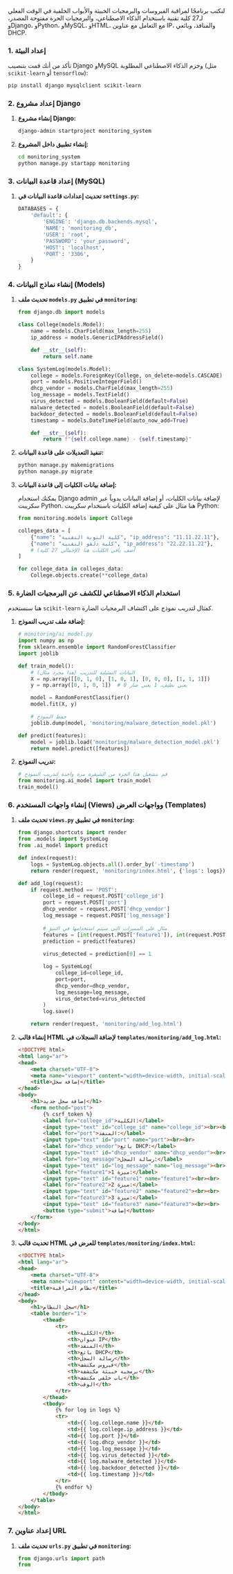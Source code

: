 لنكتب برنامجًا لمراقبة الفيروسات والبرمجيات الخبيثة والأبواب الخلفية في الوقت الفعلي لـ27 كلية تقنية باستخدام الذكاء الاصطناعي، والبرمجيات الحرة مفتوحة المصدر، وDjango، وPython، وMySQL، وHTML، مع التعامل مع عناوين IP، والمنافذ، وبائعي DHCP.

### 1. إعداد البيئة

تأكد من أنك قمت بتنصيب Django وMySQL وحزم الذكاء الاصطناعي المطلوبة (مثل `scikit-learn` أو `tensorflow`):

```bash
pip install django mysqlclient scikit-learn
```

### 2. إعداد مشروع Django

1. **إنشاء مشروع Django:**
   ```bash
   django-admin startproject monitoring_system
   ```

2. **إنشاء تطبيق داخل المشروع:**
   ```bash
   cd monitoring_system
   python manage.py startapp monitoring
   ```

### 3. إعداد قاعدة البيانات (MySQL)

1. **تحديث إعدادات قاعدة البيانات في `settings.py`:**

   ```python
   DATABASES = {
       'default': {
           'ENGINE': 'django.db.backends.mysql',
           'NAME': 'monitoring_db',
           'USER': 'root',
           'PASSWORD': 'your_password',
           'HOST': 'localhost',
           'PORT': '3306',
       }
   }
   ```

### 4. إنشاء نماذج البيانات (Models)

1. **تحديث ملف `models.py` في تطبيق `monitoring`:**

   ```python
   from django.db import models

   class College(models.Model):
       name = models.CharField(max_length=255)
       ip_address = models.GenericIPAddressField()

       def __str__(self):
           return self.name

   class SystemLog(models.Model):
       college = models.ForeignKey(College, on_delete=models.CASCADE)
       port = models.PositiveIntegerField()
       dhcp_vendor = models.CharField(max_length=255)
       log_message = models.TextField()
       virus_detected = models.BooleanField(default=False)
       malware_detected = models.BooleanField(default=False)
       backdoor_detected = models.BooleanField(default=False)
       timestamp = models.DateTimeField(auto_now_add=True)

       def __str__(self):
           return f"{self.college.name} - {self.timestamp}"
   ```

2. **تنفيذ التعديلات على قاعدة البيانات:**

   ```bash
   python manage.py makemigrations
   python manage.py migrate
   ```

3. **إضافة بيانات الكليات إلى قاعدة البيانات:**

   يمكنك استخدام Django admin لإضافة بيانات الكليات، أو إضافة البيانات يدوياً عبر سكريبت Python. هنا مثال على كيفية إضافة الكليات باستخدام سكريبت Python:

   ```python
   from monitoring.models import College

   colleges_data = [
       {"name": "كلية النوبة التقنية", "ip_address": "11.11.22.11"},
       {"name": "كلية دلقو التقنية", "ip_address": "22.22.11.22"},
       # أضف باقي الكليات هنا (لإجمالي 27 كلية)
   ]

   for college_data in colleges_data:
       College.objects.create(**college_data)
   ```

### 5. استخدام الذكاء الاصطناعي للكشف عن البرمجيات الضارة

هنا سنستخدم `scikit-learn` كمثال لتدريب نموذج على اكتشاف البرمجيات الضارة. 

1. **إضافة ملف تدريب النموذج:**

   ```python
   # monitoring/ai_model.py
   import numpy as np
   from sklearn.ensemble import RandomForestClassifier
   import joblib

   def train_model():
       # البيانات التمثيلية للتدريب (هذا مجرد مثال)
       X = np.array([[0, 1, 0], [1, 0, 1], [0, 0, 0], [1, 1, 1]])
       y = np.array([0, 1, 0, 1])  # 0 يعني نظيف، 1 يعني ضار

       model = RandomForestClassifier()
       model.fit(X, y)

       # حفظ النموذج
       joblib.dump(model, 'monitoring/malware_detection_model.pkl')

   def predict(features):
       model = joblib.load('monitoring/malware_detection_model.pkl')
       return model.predict([features])
   ```

2. **تدريب النموذج:**

   ```python
   # قم بتشغيل هذا الجزء من الشيفرة مرة واحدة لتدريب النموذج
   from monitoring.ai_model import train_model
   train_model()
   ```

### 6. إنشاء واجهات المستخدم (Views) وواجهات العرض (Templates)

1. **تحديث ملف `views.py` في تطبيق `monitoring`:**

   ```python
   from django.shortcuts import render
   from .models import SystemLog
   from .ai_model import predict

   def index(request):
       logs = SystemLog.objects.all().order_by('-timestamp')
       return render(request, 'monitoring/index.html', {'logs': logs})

   def add_log(request):
       if request.method == 'POST':
           college_id = request.POST['college_id']
           port = request.POST['port']
           dhcp_vendor = request.POST['dhcp_vendor']
           log_message = request.POST['log_message']
           
           # مثال على المميزات التي سيتم استخدامها في التنبؤ
           features = [int(request.POST['feature1']), int(request.POST['feature2']), int(request.POST['feature3'])]
           prediction = predict(features)
           
           virus_detected = prediction[0] == 1

           log = SystemLog(
               college_id=college_id,
               port=port,
               dhcp_vendor=dhcp_vendor,
               log_message=log_message,
               virus_detected=virus_detected
           )
           log.save()

       return render(request, 'monitoring/add_log.html')
   ```

2. **إنشاء قالب HTML لإضافة السجلات في `templates/monitoring/add_log.html`:**

   ```html
   <!DOCTYPE html>
   <html lang="ar">
   <head>
       <meta charset="UTF-8">
       <meta name="viewport" content="width=device-width, initial-scale=1.0">
       <title>إضافة سجل</title>
   </head>
   <body>
       <h1>إضافة سجل جديد</h1>
       <form method="post">
           {% csrf_token %}
           <label for="college_id">الكلية:</label>
           <input type="text" id="college_id" name="college_id"><br><br>
           <label for="port">المنفذ:</label>
           <input type="text" id="port" name="port"><br><br>
           <label for="dhcp_vendor">بائع DHCP:</label>
           <input type="text" id="dhcp_vendor" name="dhcp_vendor"><br><br>
           <label for="log_message">رسالة السجل:</label>
           <input type="text" id="log_message" name="log_message"><br><br>
           <label for="feature1">ميزة 1:</label>
           <input type="text" id="feature1" name="feature1"><br><br>
           <label for="feature2">ميزة 2:</label>
           <input type="text" id="feature2" name="feature2"><br><br>
           <label for="feature3">ميزة 3:</label>
           <input type="text" id="feature3" name="feature3"><br><br>
           <button type="submit">إضافة</button>
       </form>
   </body>
   </html>
   ```

3. **تحديث قالب HTML للعرض في `templates/monitoring/index.html`:**

   ```html
   <!DOCTYPE html>
   <html lang="ar">
   <head>
       <meta charset="UTF-8">
       <meta name="viewport" content="width=device-width, initial-scale=1.0">
       <title>نظام المراقبة</title>
   </head>
   <body>
       <h1>سجل النظام</h1>
       <table border="1">
           <thead>
               <tr>
                   <th>الكلية</th>
                   <th>عنوان IP</th>
                   <th>المنفذ</th>
                   <th>بائع DHCP</th>
                   <th>رسالة السجل</th>
                   <th>فيروس مكتشف</th>
                   <th>برمجية خبيثة مكتشفة</th>
                   <th>باب خلفي مكتشف</th>
                   <th>الوقت</th>
               </tr>
           </thead>
           <tbody>
               {% for log in logs %}
               <tr>
                   <td>{{ log.college.name }}</td>
                   <td>{{ log.college.ip_address }}</td>
                   <td>{{ log.port }}</td>
                   <td>{{ log.dhcp_vendor }}</td>
                   <td>{{ log.log_message }}</td>
                   <td>{{ log.virus_detected }}</td>
                   <td>{{ log.malware_detected }}</td>
                   <td>{{ log.backdoor_detected }}</td>
                   <td>{{ log.timestamp }}</td>
               </tr>
               {% endfor %}
           </tbody>
       </table>
   </body>
   </html>
   ```

### 7. إعداد عناوين URL

1. **تحديث ملف `urls.py` في تطبيق `monitoring`:**

   ```python
   from django.urls import path
   from
